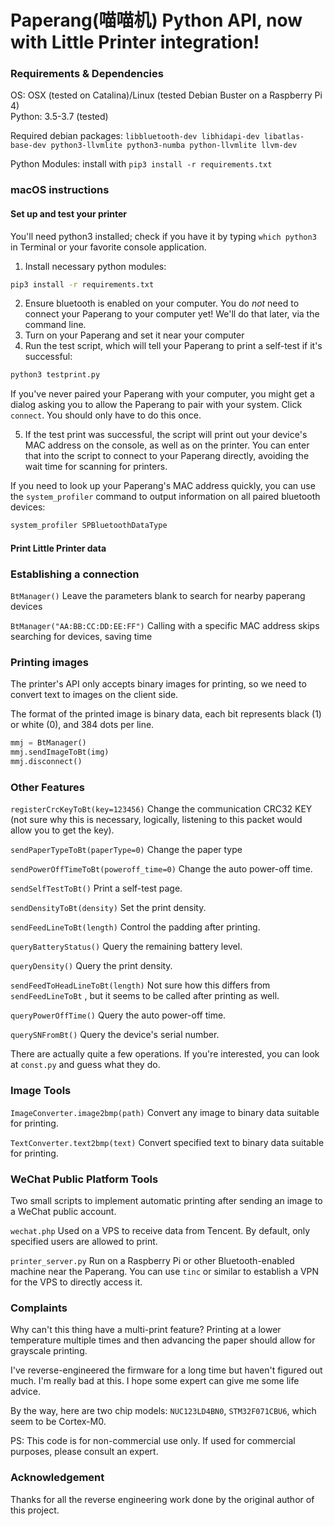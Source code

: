 # Paperang(喵喵机) Python API, now with Little Printer integration!

### Requirements & Dependencies

OS: OSX (tested on Catalina)/Linux (tested Debian Buster on a Raspberry Pi 4)  
Python: 3.5-3.7 (tested)

Required debian packages: `libbluetooth-dev libhidapi-dev libatlas-base-dev python3-llvmlite python3-numba python-llvmlite llvm-dev`

Python Modules: install with `pip3 install -r requirements.txt`

### macOS instructions

#### Set up and test your printer
You'll need python3 installed; check if you have it by typing `which python3` in Terminal or your favorite console application.

1. Install necessary python modules:
```sh
pip3 install -r requirements.txt
```
2. Ensure bluetooth is enabled on your computer. You do *not* need to connect your Paperang to your computer yet! We'll do that later, via the command line.
3. Turn on your Paperang and set it near your computer
4. Run the test script, which will tell your Paperang to print a self-test if it's successful:
```sh
python3 testprint.py
```
If you've never paired your Paperang with your computer, you might get a dialog asking you to allow the Paperang to pair with your system. Click `connect`. You should only have to do this once.

5. If the test print was successful, the script will print out your device's MAC address on the console, as well as on the printer. You can enter that into the script to connect to your Paperang directly, avoiding the wait time for scanning for printers.

If you need to look up your Paperang's MAC address quickly, you can use the `system_profiler` command to output information on all paired bluetooth devices:
```sh
system_profiler SPBluetoothDataType
```

#### Print Little Printer data



### Establishing a connection

`BtManager()` Leave the parameters blank to search for nearby paperang devices

`BtManager("AA:BB:CC:DD:EE:FF")` Calling with a specific MAC address skips searching for devices, saving time

### Printing images

The printer's API only accepts binary images for printing, so we need to convert text to images on the client side.

The format of the printed image is binary data, each bit represents black (1) or white (0), and 384 dots per line.

```python
mmj = BtManager()
mmj.sendImageToBt(img)
mmj.disconnect()
```

### Other Features

`registerCrcKeyToBt(key=123456)` Change the communication CRC32 KEY (not sure why this is necessary, logically, listening to this packet would allow you to get the key).

`sendPaperTypeToBt(paperType=0)` Change the paper type

`sendPowerOffTimeToBt(poweroff_time=0)` Change the auto power-off time.

`sendSelfTestToBt()` Print a self-test page.

`sendDensityToBt(density)` Set the print density.

`sendFeedLineToBt(length)`  Control the padding after printing.

`queryBatteryStatus()` Query the remaining battery level.

`queryDensity()` Query the print density.

`sendFeedToHeadLineToBt(length)` Not sure how this differs from `sendFeedLineToBt` , but it seems to be called after printing as well.

`queryPowerOffTime()` Query the auto power-off time.

`querySNFromBt()` Query the device's serial number.

There are actually quite a few operations. If you're interested, you can look at `const.py` and guess what they do.

### Image Tools

`ImageConverter.image2bmp(path)` Convert any image to binary data suitable for printing.
 
`TextConverter.text2bmp(text)` Convert specified text to binary data suitable for printing.

### WeChat Public Platform Tools

Two small scripts to implement automatic printing after sending an image to a WeChat public account.

`wechat.php` Used on a VPS to receive data from Tencent. By default, only specified users are allowed to print.

`printer_server.py` Run on a Raspberry Pi or other Bluetooth-enabled machine near the Paperang. You can use `tinc` or similar to establish a VPN for the VPS to directly access it.

### Complaints

Why can't this thing have a multi-print feature? Printing at a lower temperature multiple times and then advancing the paper should allow for grayscale printing.

I've reverse-engineered the firmware for a long time but haven't figured out much. I'm really bad at this. I hope some expert can give me some life advice.

By the way, here are two chip models: `NUC123LD4BN0`, `STM32F071CBU6`, which seem to be Cortex-M0.

PS: This code is for non-commercial use only. If used for commercial purposes, please consult an expert.

### Acknowledgement
Thanks for all the reverse engineering work done by the original author of this project.

